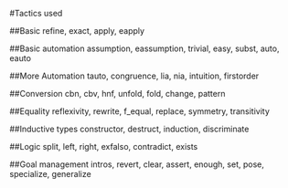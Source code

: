 #Tactics used

##Basic
refine, exact, apply, eapply

##Basic automation
assumption, eassumption, trivial, easy, subst, auto, eauto

##More Automation
tauto, congruence, lia, nia, intuition, firstorder

##Conversion
cbn, cbv, hnf, unfold, fold, change, pattern

##Equality
reflexivity, rewrite, f_equal, replace, symmetry, transitivity

##Inductive types
constructor, destruct, induction, discriminate

##Logic
split, left, right, exfalso, contradict, exists

##Goal management
intros, revert, clear, assert, enough, set, pose, specialize, generalize
